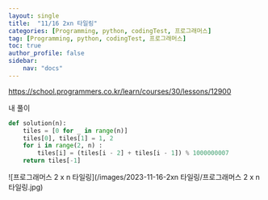 ```yaml
---
layout: single
title:  "11/16 2xn 타일링"
categories: [Programming, python, codingTest, 프로그래머스]
tag: [Programming, python, codingTest, 프로그래머스]
toc: true
author_profile: false
sidebar:
    nav: "docs"
---
```


https://school.programmers.co.kr/learn/courses/30/lessons/12900



내 풀이

```python
def solution(n):
    tiles = [0 for _ in range(n)]
    tiles[0], tiles[1] = 1, 2
    for i in range(2, n) :
        tiles[i] = (tiles[i - 2] + tiles[i - 1]) % 1000000007
    return tiles[-1]
```

![프로그래머스 2 x n 타일링](/images/2023-11-16-2xn 타일링/프로그래머스 2 x n 타일링.jpg)